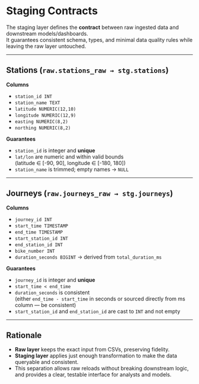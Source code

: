 # Staging Contracts

The staging layer defines the **contract** between raw ingested data and downstream models/dashboards.  
It guarantees consistent schema, types, and minimal data quality rules while leaving the raw layer untouched.

---

## Stations (`raw.stations_raw → stg.stations`)

**Columns**
- `station_id INT`
- `station_name TEXT`
- `latitude NUMERIC(12,10)`
- `longitude NUMERIC(12,9)`
- `easting NUMERIC(8,2)`
- `northing NUMERIC(8,2)`

**Guarantees**
- `station_id` is integer and **unique**
- `lat/lon` are numeric and within valid bounds  
  (latitude ∈ [-90, 90], longitude ∈ [-180, 180])
- `station_name` is trimmed; empty names → `NULL`

---

## Journeys (`raw.journeys_raw → stg.journeys`)

**Columns**
- `journey_id INT` 
- `start_time TIMESTAMP`
- `end_time TIMESTAMP`
- `start_station_id INT`
- `end_station_id INT`
- `bike_number INT`
- `duration_seconds BIGINT`  -> derived from `total_duration_ms`

**Guarantees**
- `journey_id` is integer and **unique**
- `start_time < end_time`
- `duration_seconds` is consistent  
  (either `end_time - start_time` in seconds or sourced directly from ms column — be consistent)
- `start_station_id` and `end_station_id` are cast to `INT` and not empty


---

## Rationale

- **Raw layer** keeps the exact input from CSVs, preserving fidelity.
- **Staging layer** applies just enough transformation to make the data queryable and consistent.
- This separation allows raw reloads without breaking downstream logic, and provides a clear, testable interface for analysts and models.
